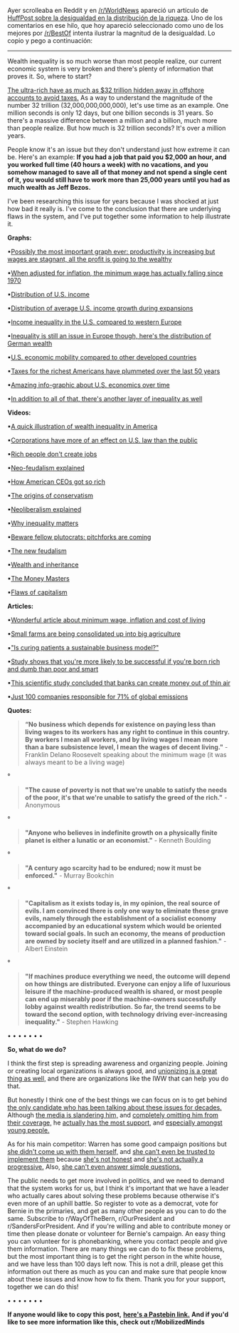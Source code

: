 Ayer scrolleaba en Reddit y en [/r/WorldNews](https://www.reddit.com/r/worldnews) apareció un artículo de [HuffPost sobre la desigualdad en la distribución de la riqueza](https://www.huffpost.com/entry/billionaires-inequality-oxfam-report-davos_n_5e20db1bc5b674e44b94eca5). Uno de los comentarios en ese hilo, que hoy apareció seleccionado como uno de los mejores por [/r/BestOf](https://www.reddit.com/r/bestof) intenta ilustrar la magnitud de la desigualdad. Lo copio y pego a continuación:

---

Wealth inequality is so much worse than most people realize, our current economic system is very broken and there's plenty of information that proves it. So, where to start?

[The ultra-rich have as much as $32 trillion hidden away in offshore accounts to avoid taxes.](https://www.reuters.com/article/us-offshore-wealth-idUSBRE86L03U20120722) As a way to understand the magnitude of the number 32 trillion (32,000,000,000,000), let's use time as an example. One million seconds is only 12 days, but one billion seconds is 31 years. So there's a massive difference between a million and a billion, much more than people realize. But how much is 32 trillion seconds? It's over a million years.

People know it's an issue but they don't understand just how extreme it can be. Here's an example: **If you had a job that paid you $2,000 an hour, and you worked full time (40 hours a week) with no vacations, and you somehow managed to save all of that money and not spend a single cent of it, you would still have to work more than 25,000 years until you had as much wealth as Jeff Bezos.**

I've been researching this issue for years because I was shocked at just how bad it really is. I've come to the conclusion that there are underlying flaws in the system, and I've put together some information to help illustrate it.

**Graphs:**

▪[Possibly the most important graph ever: productivity is increasing but wages are stagnant, all the profit is going to the wealthy](https://i.ibb.co/412gVpH/Screen-Shot-2013-03-08-at-11-36-19-AM.png)

▪[When adjusted for inflation, the minimum wage has actually falling since 1970](https://i.ibb.co/FDLBPs0/wage-chart.png)

▪[Distribution of U.S. income](https://i.ibb.co/0XJVkXH/OSX-Ethics-08-04-Avg-Income.jpg)

▪[Distribution of average U.S. income growth during expansions](https://i.ibb.co/4mn2BNg/qDWnA4s.jpg)

▪[Income inequality in the U.S. compared to western Europe](https://i.ibb.co/JzTswsZ/inequality.jpg)

▪[Inequality is still an issue in Europe though, here's the distribution of German wealth](https://i.ibb.co/Gsy8wpb/screen-shot-2018-01-31-at-12-07-49-am.png)

▪[U.S. economic mobility compared to other developed countries](https://i.ibb.co/sCr7NdS/Relative-Social-Mobility-of-Wealthy-Nations-2-1024x639.jpg)

▪[Taxes for the richest Americans have plummeted over the last 50 years](https://i.ibb.co/mzjm1Sj/Fake-Candid-Dungbeetle-size-restricted.gif)

▪[Amazing info-graphic about U.S. economics over time](https://i.ibb.co/wR3PY5D/e8t78dn0d5h21.png)

▪[In addition to all of that, there's another layer of inequality as well](https://i.ibb.co/bd27TM7/e4uoe4w8z6r31.jpg)

**Videos:**

▪[A quick illustration of wealth inequality in America](https://youtu.be/QPKKQnijnsM)

▪[Corporations have more of an effect on U.S. law than the public](https://youtu.be/5tu32CCA_Ig)

▪[Rich people don't create jobs](https://youtu.be/CKCvf8E7V1g)

▪[Neo-feudalism explained](https://youtu.be/j0R8bXrUCgg)

▪[How American CEOs got so rich](https://youtu.be/ylLTMYt24lA)

▪[The origins of conservatism](https://youtu.be/E4CI2vk3ugk)

▪[Neoliberalism explained](https://youtu.be/7gQFvf19Jec)

▪[Why inequality matters](https://youtu.be/XLJl0AdhPjE)

▪[Beware fellow plutocrats: pitchforks are coming](https://youtu.be/q2gO4DKVpa8)

▪[The new feudalism](https://www.youtube.com/watch?v=n-2TEwdRnX0)

▪[Wealth and inheritance](https://youtu.be/QzQYA9Qjsi0)

▪[The Money Masters](https://youtu.be/HBk5XV1ExoQ?t=22)

▪[Flaws of capitalism](https://youtu.be/6P97r9Ci5Kg)

**Articles:**

▪[Wonderful article about minimum wage, inflation and cost of living](http://amhill.net/2016/08/04/minimum-wage-vs-cost-of-living/)

▪[Small farms are being consolidated up into big agriculture](https://thesocietypages.org/socimages/2011/07/23/concentration-in-u-s-agriculture/)

▪["Is curing patients a sustainable business model?"](https://www.cnbc.com/2018/04/11/goldman-asks-is-curing-patients-a-sustainable-business-model.html)

▪[Study shows that you're more likely to be successful if you're born rich and dumb than poor and smart](https://www.theatlantic.com/business/archive/2013/12/would-you-rather-be-born-smart-or-rich/281828/)

▪[This scientific study concluded that banks can create money out of thin air](https://www.sciencedirect.com/science/article/pii/S1057521914001070)

▪[Just 100 companies responsible for 71% of global emissions](https://www.theguardian.com/sustainable-business/2017/jul/10/100-fossil-fuel-companies-investors-responsible-71-global-emissions-cdp-study-climate-change)

**Quotes:**  

>**“No business which depends for existence on paying less than living wages to its workers has any right to continue in this country. By workers I mean all workers, and by living wages I mean more than a bare subsistence level, I mean the wages of decent living."** - Franklin Delano Roosevelt speaking about the minimum wage (it was always meant to be a living wage)

°

>**"The cause of poverty is not that we're unable to satisfy the needs of the poor, it's that we're unable to satisfy the greed of the rich."** - Anonymous

°

>**"Anyone who believes in indefinite growth on a physically finite planet is either a lunatic or an economist."** - Kenneth Boulding

°

>**"A century ago scarcity had to be endured; now it must be enforced."** - Murray Bookchin

°

>**"Capitalism as it exists today is, in my opinion, the real source of evils. I am convinced there is only one way to eliminate these grave evils, namely through the establishment of a socialist economy accompanied by an educational system which would be oriented toward social goals. In such an economy, the means of production are owned by society itself and are utilized in a planned fashion."** - Albert Einstein

°

>**"If machines produce everything we need, the outcome will depend on how things are distributed. Everyone can enjoy a life of luxurious leisure if the machine-produced wealth is shared, or most people can end up miserably poor if the machine-owners successfully lobby against wealth redistribution. So far, the trend seems to be toward the second option, with technology driving ever-increasing inequality."** - Stephen Hawking

•  •  •  •  •  •  •

**So, what do we do?**

I think the first step is spreading awareness and organizing people. Joining or creating local organizations is always good, and [unionizing is a great thing as well,](https://i.postimg.cc/N06BZt33/12731.jpg) and there are organizations like the IWW that can help you do that.

But honestly I think one of the best things we can focus on is to get behind [the only candidate who has been talking about these issues for decades.](https://youtube.com/watch?v=SYxZfksAyco) Although [the media is slandering him,](https://youtu.be/3ZhkKATtqtU) and [completely omitting him from their coverage,](https://imgur.com/a/VyNVA8D) he [actually has the most support,](https://www.nytimes.com/interactive/2019/08/02/us/politics/2020-democratic-fundraising.html) and [especially amongst young people.](https://i.redd.it/ybarwig9v5u31.jpg)

As for his main competitor: Warren has some good campaign positions but [she didn't come up with them herself,](https://www.washingtonexaminer.com/opinion/columnists/shes-got-a-borrowed-plan-for-that-the-media-myth-of-elizabeth-warren-the-wonk) and [she can't even be trusted to implement them](https://newrepublic.com/article/155756/elizabeth-warren-retreats-medicare) because [she's not honest](https://thehill.com/hilltv/rising/463734-saagar-enjeti-calls-warrens-credibility-into-question) and [she's not actually a progressive.](https://medium.com/@jemtoback/the-legitimization-machine-elizabeth-warren-3d38a232e6eb) Also, [she can't even answer simple questions.](https://www.youtube.com/watch?v=d80FiQEU-Ok)

The public needs to get more involved in politics, and we need to demand that the system works for us, but I think it's important that we have a leader who actually cares about solving these problems because otherwise it's even more of an uphill battle. So register to vote as a democrat, vote for Bernie in the primaries, and get as many other people as you can to do the same. Subscribe to r/WayOfTheBern, r/OurPresident and r/SandersForPresident. And if you're willing and able to contribute money or time then please donate or volunteer for Bernie's campaign. An easy thing you can volunteer for is phonebanking, where you contact people and give them information. There are many things we can do to fix these problems, but the most important thing is to get the right person in the white house, and we have less than 100 days left now. This is not a drill, please get this information out there as much as you can and make sure that people know about these issues and know how to fix them. Thank you for your support, together we can do this!

•  •  •  •  •  •  •

**If anyone would like to copy this post,** [**here's a Pastebin link.**](https://pastebin.com/1aZJbsGP) **And if you'd like to see more information like this, check out r/MobilizedMinds**  
